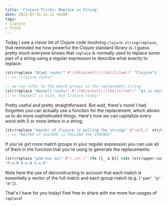 ```yaml
---
title: 'Clojure Tricks: Replace in String'
date: 2022-07-31 11:12 +0300
tags:
- Clojure
- Trick
---
```


Today I saw a clever bit of Clojure code involving `clojure.string/replace`, that reminded me how powerful the Clojure standard library is. I guess pretty much everyone knows that `replace` is normally used to replace some part of a string using a regular expression to describe what exactly to replace:

```clojure
(str/replace "OCaml rocks!" #"([Hh]askell)|([Oo][Cc]aml)" "Clojure")
;; => "Clojure rocks!"

;; we can refer to the match groups in the replacement string
(str/replace "Haskell rocks!" #"([Hh]askell)|([Oo][Cc]aml)" "$1 is nice, but Clojure")
;; => "Haskell is nice, but Clojure rocks!"
```

Pretty useful and pretty straightforward. But wait, there's more! I had forgotten you can actually use a function for the replacement, which allows us to do more sophisticated things. Here's how we can capitalize every word with 5 or more letters in a string:

```clojure
(str/replace "master of Clojure is pulling the strings" #"\w{5,}" str/upper-case)
;; => "MASTER of CLOJURE is PULLING the STRINGS"
```

If you've got more match groups in your regular expression you can use all of them in the function that you're using to generate the replacements:

```clojure
(str/replace "pom kon sor" #"(.)o(.)" (fn [[_ a b]] (str (str/upper-case a) "-o-" (str/upper-case b))))
"P-o-M K-o-N S-o-R"
```

Note here the use of deconstructing to account that each match is essentially a vector of the full match and each group match (e.g. `["pom" "p" "m"]`).

That's I have for you today! Feel free to share with me more fun usages of `replace`!
